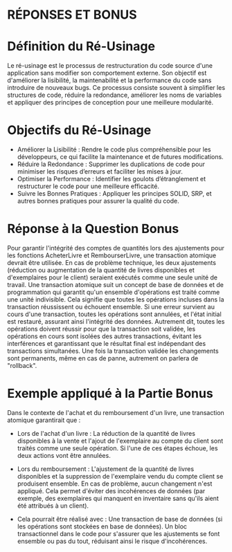 # RÉPONSES ET BONUS
# Définition du Ré-Usinage
Le ré-usinage est le processus de restructuration du code source d'une application sans modifier son comportement externe. Son objectif est d'améliorer la lisibilité, la maintenabilité et la performance du code sans introduire de nouveaux bugs. Ce processus consiste souvent à simplifier les structures de code, réduire la redondance, améliorer les noms de variables et appliquer des principes de conception pour une meilleure modularité.

# Objectifs du Ré-Usinage
- Améliorer la Lisibilité : Rendre le code plus compréhensible pour les développeurs, ce qui facilite la maintenance et de futures modifications.
- Réduire la Redondance : Supprimer les duplications de code pour minimiser les risques d’erreurs et faciliter les mises à jour.
- Optimiser la Performance : Identifier les goulots d’étranglement et restructurer le code pour une meilleure efficacité.
- Suivre les Bonnes Pratiques : Appliquer les principes SOLID, SRP, et autres bonnes pratiques pour assurer la qualité du code.

# Réponse à la Question Bonus
Pour garantir l'intégrité des comptes de quantités lors des ajustements pour les fonctions AcheterLivre et RembourserLivre, une transaction atomique devrait être utilisée. En cas de problème technique, les deux ajustements (réduction ou augmentation de la quantité de livres disponibles et d'exemplaires pour le client) seraient exécutés comme une seule unité de travail. Une transaction atomique suit un concept de base de données et de programmation qui garantit qu'un ensemble d'opérations est traité comme une unité indivisible. Cela signifie que toutes les opérations incluses dans la transaction réussissent ou échouent ensemble. Si une erreur survient au cours d'une transaction, toutes les opérations sont annulées, et l'état initial est restauré, assurant ainsi l'intégrité des données. Autrement dit, toutes les opérations doivent réussir pour que la transaction soit validée, les opérations en cours sont isolées des autres transactions, évitant les interférences et garantissant que le résultat final est indépendant des transactions simultanées. Une fois la transaction validée les changements sont permanents, même en cas de panne, autrement on parlera de "rollback".

# Exemple appliqué à la Partie Bonus
Dans le contexte de l'achat et du remboursement d'un livre, une transaction atomique garantirait que :

- Lors de l'achat d'un livre : La réduction de la quantité de livres disponibles à la vente et l'ajout de l'exemplaire au compte du client sont traités comme une seule opération. Si l'une de ces étapes échoue, les deux actions vont être annulées.

- Lors du remboursement : L'ajustement de la quantité de livres disponibles et la suppression de l'exemplaire vendu du compte client se produisent ensemble. En cas de problème, aucun changement n'est appliqué. Cela permet d'éviter des incohérences de données (par exemple, des exemplaires qui manquent en inventaire sans qu'ils aient été attribués à un client).

- Cela pourrait être réalisé avec :
Une transaction de base de données (si les opérations sont stockées en base de données).
Un bloc transactionnel dans le code pour s'assurer que les ajustements se font ensemble ou pas du tout, réduisant ainsi le risque d'incohérences.
